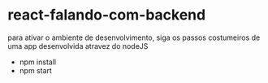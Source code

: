 # react-falando-com-backend
para ativar o ambiente de desenvolvimento, siga os passos costumeiros de uma app desenvolvida atravez do nodeJS

- npm install
- npm start
